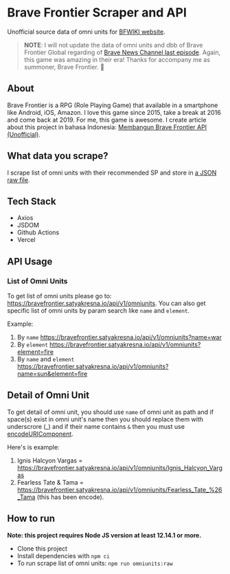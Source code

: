 # Brave Frontier Scraper and API

Unofficial source data of omni units for [BFWIKI website](https://bfwiki.satyakresna.io).

> **NOTE**: I will not update the data of omni units and dbb of Brave Frontier Global regarding of [Brave News Channel last episode](https://www.youtube.com/watch?v=cMKAlUoSswE). Again, this game was amazing in their era! Thanks for accompany me as summoner, Brave Frontier. 🙏

## About

Brave Frontier is a RPG (Role Playing Game) that available in a smartphone like Android, iOS, Amazon. I love this game since 2015, take a break at 2016 and come back at 2019. For me, this game is awesome. I create article about this project in bahasa Indonesia: [Membangun Brave Frontier API (Unofficial)](https://www.satyakresna.io/posts/membangun-brave-frontier-api-unofficial/).

## What data you scrape?

I scrape list of omni units with their recommended SP and store in [a JSON raw file](./omniunits/raw.json).

## Tech Stack

- Axios
- JSDOM
- Github Actions
- Vercel

## API Usage

### List of Omni Units

To get list of omni units please go to: https://bravefrontier.satyakresna.io/api/v1/omniunits. You can also get specific list of omni units by param search like `name` and `element`.

Example:

1. By `name` https://bravefrontier.satyakresna.io/api/v1/omniunits?name=war
2. By `element` https://bravefrontier.satyakresna.io/api/v1/omniunits?element=fire
3. By `name` and `element` https://bravefrontier.satyakresna.io/api/v1/omniunits?name=sun&element=fire


## Detail of Omni Unit

To get detail of omni unit, you should use `name` of omni unit as path and if space(s) exist in omni unit's name then you should replace them with underscrore (_) and if their name contains `&` then you must use [encodeURIComponent](https://developer.mozilla.org/en-US/docs/Web/JavaScript/Reference/Global_Objects/encodeURIComponent).

Here's is example:

1. Ignis Halcyon Vargas = https://bravefrontier.satyakresna.io/api/v1/omniunits/Ignis_Halcyon_Vargas
2. Fearless Tate & Tama = https://bravefrontier.satyakresna.io/api/v1/omniunits/Fearless_Tate_%26_Tama (this has been encode).

## How to run

**Note: this project requires Node JS version at least 12.14.1 or more.**
- Clone this project
- Install dependencies with `npm ci`
- To run scrape list of omni units: `npm run omniunits:raw`